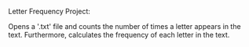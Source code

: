 Letter Frequency Project:

Opens a '.txt' file and counts the number of times a letter appears in the text. Furthermore, calculates the frequency of each letter in the text.